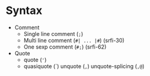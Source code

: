 # Syntax

<a name="syntax"/>

* Comment
  * Single line comment (`;`)
  * Multi line comment (`#| ... |#`) (srfi-30)
  * One sexp comment (`#;`) (srfi-62)
* Quote
  * quote (`'`)
  * quasiquote (\`) unquote (`,`) unquote-splicing (`,@`)
